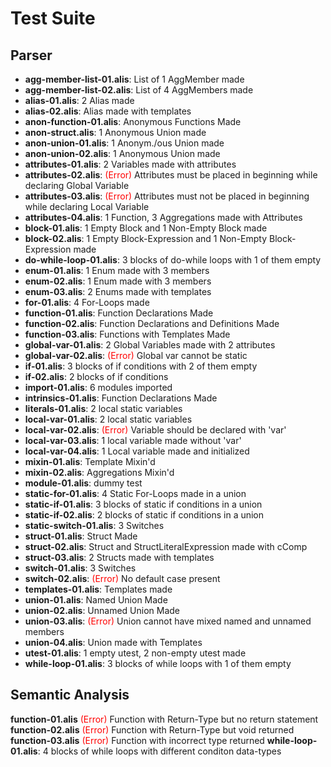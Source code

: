 # Test Suite

## Parser

- **agg-member-list-01.alis**: List of 1 AggMember made
- **agg-member-list-02.alis**: List of 4 AggMembers made
- **alias-01.alis**: 2 Alias made
- **alias-02.alis**: Alias made with templates
- **anon-function-01.alis**: Anonymous Functions Made
- **anon-struct.alis**: 1 Anonymous Union made
- **anon-union-01.alis**: 1 Anonym./ous Union made
- **anon-union-02.alis**: 1 Anonymous Union made
- **attributes-01.alis**: 2 Variables made with attributes
- **attributes-02.alis**: <span style="color:red"> (Error) </span> Attributes must be placed in beginning while declaring Global Variable
- **attributes-03.alis**: <span style="color:red"> (Error) </span> Attributes must not be placed in beginning while declaring Local Variable
- **attributes-04.alis**: 1 Function, 3 Aggregations made with Attributes
- **block-01.alis**: 1 Empty Block and 1 Non-Empty Block made
- **block-02.alis**: 1 Empty Block-Expression and 1 Non-Empty Block-Expression made
- **do-while-loop-01.alis**: 3 blocks of do-while loops with 1 of them empty
- **enum-01.alis**: 1 Enum made with 3 members
- **enum-02.alis**: 1 Enum made with 3 members
- **enum-03.alis**: 2 Enums made with templates
- **for-01.alis**: 4 For-Loops made
- **function-01.alis**: Function Declarations Made
- **function-02.alis**: Function Declarations and Definitions Made
- **function-03.alis**: Functions with Templates Made
- **global-var-01.alis**: 2 Global Variables made with 2 attributes
- **global-var-02.alis**: <span style="color:red"> (Error) </span> Global var cannot be static
- **if-01.alis**: 3 blocks of if conditions with 2 of them empty
- **if-02.alis**: 2 blocks of if conditions
- **import-01.alis**: 6 modules imported
- **intrinsics-01.alis**: Function Declarations Made
- **literals-01.alis**: 2 local static variables
- **local-var-01.alis**: 2 local static variables
- **local-var-02.alis**: <span style="color:red"> (Error) </span> Variable should be declared with 'var'
- **local-var-03.alis**: 1 local variable made without 'var'
- **local-var-04.alis**: 1 Local variable made and initialized
- **mixin-01.alis**: Template Mixin'd
- **mixin-02.alis**: Aggregations Mixin'd
- **module-01.alis**: dummy test
- **static-for-01.alis**: 4 Static For-Loops made in a union
- **static-if-01.alis**: 3 blocks of static if conditions in a union
- **static-if-02.alis**: 2 blocks of static if conditions in a union
- **static-switch-01.alis**: 3 Switches
- **struct-01.alis**: Struct Made
- **struct-02.alis**: Struct and StructLiteralExpression made with cComp
- **struct-03.alis**: 2 Structs made with templates
- **switch-01.alis**: 3 Switches
- **switch-02.alis**: <span style="color:red"> (Error) </span> No default case present
- **templates-01.alis**: Templates made
- **union-01.alis**: Named Union Made
- **union-02.alis**: Unnamed Union Made
- **union-03.alis**: <span style="color:red"> (Error) </span> Union cannot have mixed named and unnamed members
- **union-04.alis**: Union made with Templates
- **utest-01.alis**: 1 empty utest, 2 non-empty utest made
- **while-loop-01.alis**: 3 blocks of while loops with 1 of them empty

## Semantic Analysis
**function-01.alis**<span style="color:red"> (Error) </span> Function with Return-Type but no return statement
**function-02.alis**<span style="color:red"> (Error) </span> Function with Return-Type but void returned
**function-03.alis**<span style="color:red"> (Error) </span> Function with incorrect type returned
**while-loop-01.alis**: 4 blocks of while loops with different conditon data-types
